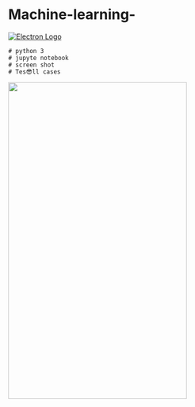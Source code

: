 # Machine-learning-
[![Electron Logo](https://electronjs.org/images/electron-logo.svg)](https://electronjs.org)
```
# python 3
# jupyte notebook
# screen shot 
# Tes😎ll cases
```

<img src="https://raw.githubusercontent.com/naman14/Hacktoberfest-Android/master/screenshots/screenshot1.png" width="360" height="640">
